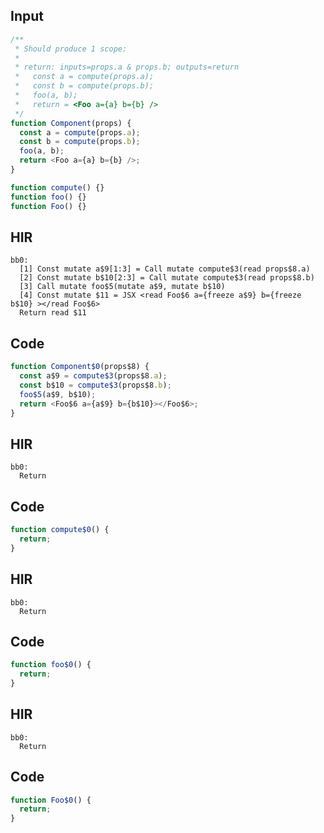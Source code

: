 
## Input

```javascript
/**
 * Should produce 1 scope:
 *
 * return: inputs=props.a & props.b; outputs=return
 *   const a = compute(props.a);
 *   const b = compute(props.b);
 *   foo(a, b);
 *   return = <Foo a={a} b={b} />
 */
function Component(props) {
  const a = compute(props.a);
  const b = compute(props.b);
  foo(a, b);
  return <Foo a={a} b={b} />;
}

function compute() {}
function foo() {}
function Foo() {}

```

## HIR

```
bb0:
  [1] Const mutate a$9[1:3] = Call mutate compute$3(read props$8.a)
  [2] Const mutate b$10[2:3] = Call mutate compute$3(read props$8.b)
  [3] Call mutate foo$5(mutate a$9, mutate b$10)
  [4] Const mutate $11 = JSX <read Foo$6 a={freeze a$9} b={freeze b$10} ></read Foo$6>
  Return read $11
```

## Code

```javascript
function Component$0(props$8) {
  const a$9 = compute$3(props$8.a);
  const b$10 = compute$3(props$8.b);
  foo$5(a$9, b$10);
  return <Foo$6 a={a$9} b={b$10}></Foo$6>;
}

```
## HIR

```
bb0:
  Return
```

## Code

```javascript
function compute$0() {
  return;
}

```
## HIR

```
bb0:
  Return
```

## Code

```javascript
function foo$0() {
  return;
}

```
## HIR

```
bb0:
  Return
```

## Code

```javascript
function Foo$0() {
  return;
}

```
      